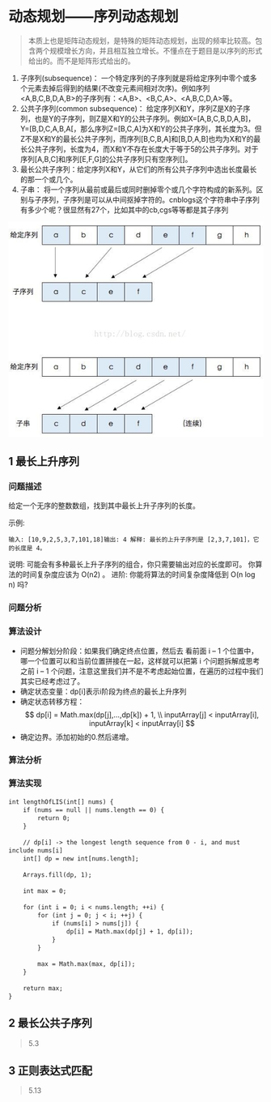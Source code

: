 # 动态规划——序列动态规划


> 本质上也是矩阵动态规划，是特殊的矩阵动态规划，出现的频率比较高。包含两个规模增长方向，并且相互独立增长。不懂点在于题目是以序列的形式给出的。而不是矩阵形式给出的。


1. 子序列(subsequence)： 一个特定序列的子序列就是将给定序列中零个或多个元素去掉后得到的结果(不改变元素间相对次序)。例如序列<A,B,C,B,D,A,B>的子序列有：<A,B>、<B,C,A>、<A,B,C,D,A>等。
2. 公共子序列(common subsequence)： 给定序列X和Y，序列Z是X的子序列，也是Y的子序列，则Z是X和Y的公共子序列。例如X=[A,B,C,B,D,A,B]，Y=[B,D,C,A,B,A[，那么序列Z=[B,C,A]为X和Y的公共子序列，其长度为3。但Z不是X和Y的最长公共子序列，而序列[B,C,B,A]和[B,D,A,B]也均为X和Y的最长公共子序列，长度为4，而X和Y不存在长度大于等于5的公共子序列。对于序列[A,B,C]和序列[E,F,G]的公共子序列只有空序列[]。
3. 最长公共子序列：给定序列X和Y，从它们的所有公共子序列中选出长度最长的那一个或几个。
4. 子串： 将一个序列从最前或最后或同时删掉零个或几个字符构成的新系列。区别与子序列，子序列是可以从中间抠掉字符的。cnblogs这个字符串中子序列有多少个呢？很显然有27个，比如其中的cb,cgs等等都是其子序列

![](image/2021-03-31-21-26-52.png)


## 1 最长上升序列
### 问题描述
给定一个无序的整数数组，找到其中最长上升子序列的长度。

示例:
```
输入: [10,9,2,5,3,7,101,18]输出: 4 解释: 最长的上升子序列是 [2,3,7,101]，它的长度是 4。
```
说明:
可能会有多种最长上升子序列的组合，你只需要输出对应的长度即可。
你算法的时间复杂度应该为 O(n2) 。
进阶: 你能将算法的时间复杂度降低到 O(n log n) 吗?


### 问题分析


### 算法设计

* 问题分解划分阶段：如果我们确定终点位置，然后去 看前面 i – 1 个位置中，哪一个位置可以和当前位置拼接在一起，这样就可以把第 i 个问题拆解成思考之前 i – 1 个问题，注意这里我们并不是不考虑起始位置，在遍历的过程中我们其实已经考虑过了。
* 确定状态变量：dp[i]表示i阶段为终点的最长上升序列
* 确定状态转移方程：
$$
dp[i] = Math.max(dp[j],...,dp[k]) + 1, \\
inputArray[j] < inputArray[i], inputArray[k] < inputArray[i]
$$
* 确定边界。添加初始的0.然后递增。


### 算法分析


### 算法实现

```
int lengthOfLIS(int[] nums) {
    if (nums == null || nums.length == 0) {
        return 0;
    }

    // dp[i] -> the longest length sequence from 0 - i, and must include nums[i]
    int[] dp = new int[nums.length];

    Arrays.fill(dp, 1);

    int max = 0;

    for (int i = 0; i < nums.length; ++i) {
        for (int j = 0; j < i; ++j) {
            if (nums[i] > nums[j]) {
                dp[i] = Math.max(dp[j] + 1, dp[i]);
            }
        }

        max = Math.max(max, dp[i]);
    }

    return max;
}
```

## 2 最长公共子序列
> 5.3

## 3 正则表达式匹配

> 5.13

